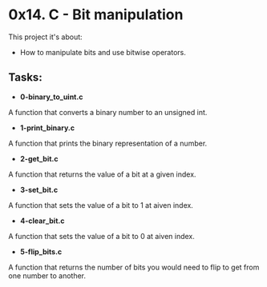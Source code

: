 # 0x14. C - Bit manipulation

This project it's about:

- How to manipulate bits and use bitwise operators.

## Tasks:

 - **0-binary_to_uint.c**

 A function that converts a binary number to an unsigned int.

 - **1-print_binary.c**

 A function that prints the binary representation of a number.

 - **2-get_bit.c**

 A function that returns the value of a bit at a given index.

 - **3-set_bit.c**

 A function that sets the value of a bit to 1 at aiven index.

 - **4-clear_bit.c**

 A function that sets the value of a bit to 0 at aiven index.

 - **5-flip_bits.c**

 A function that returns the number of bits you would need to flip to get from one number to another.
